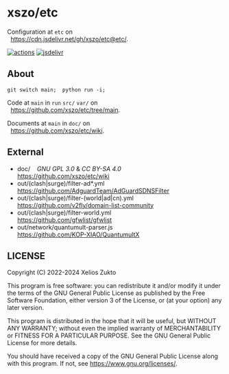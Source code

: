 # xszo/etc

Configuration at `etc` on  
  <https://cdn.jsdelivr.net/gh/xszo/etc@etc/>.

[![actions](https://github.com/xszo/etc/actions/workflows/etc.yml/badge.svg)](https://github.com/xszo/etc/tree/etc)
[![jsdelivr](https://data.jsdelivr.com/v1/package/gh/xszo/etc/badge)](https://www.jsdelivr.com/package/gh/xszo/etc)

## About

`git switch main;  python run -i;`

Code at `main` in `run` `src/` `var/` on  
  <https://github.com/xszo/etc/tree/main>.

Documents at `main` in `doc/` on  
  <https://github.com/xszo/etc/wiki>.

## External

- doc/    _GNU GPL 3.0_ & _CC BY-SA 4.0_  
  <https://github.com/xszo/etc/wiki>
- out/(clash|surge)/filter-ad\*.yml  
  <https://github.com/AdguardTeam/AdGuardSDNSFilter>
- out/(clash|surge)/filter-(world|ad|cn).yml  
  <https://github.com/v2fly/domain-list-community>
- out/(clash|surge)/filter-world.yml  
  <https://github.com/gfwlist/gfwlist>
- out/network/quantumult-parser.js  
  <https://github.com/KOP-XIAO/QuantumultX>

## LICENSE

Copyright (C) 2022-2024 Xelios Zukto

This program is free software: you can redistribute it and/or modify
it under the terms of the GNU General Public License as published by
the Free Software Foundation, either version 3 of the License, or
(at your option) any later version.

This program is distributed in the hope that it will be useful,
but WITHOUT ANY WARRANTY; without even the implied warranty of
MERCHANTABILITY or FITNESS FOR A PARTICULAR PURPOSE. See the
GNU General Public License for more details.

You should have received a copy of the GNU General Public License
along with this program. If not, see <https://www.gnu.org/licenses/>.
